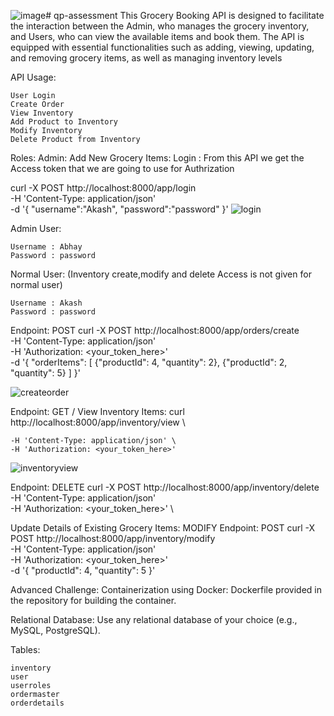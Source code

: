 ![image](https://github.com/abhay0440/qp-assessment/assets/52811391/87a7556f-cb0f-4652-9084-89b568f4b8e7)# qp-assessment
This Grocery Booking API is designed to facilitate the interaction between the Admin, who manages the grocery inventory, and Users, who can view the available items and book them. The API is equipped with essential functionalities such as adding, viewing, updating, and removing grocery items, as well as managing inventory levels

API Usage:

    User Login
    Create Order
    View Inventory
    Add Product to Inventory
    Modify Inventory
    Delete Product from Inventory


Roles:
Admin:
Add New Grocery Items:
Login : From this API we get the Access token that we are going to use for Authrization

curl -X POST http://localhost:8000/app/login \
    -H 'Content-Type: application/json' \
    -d '{
    "username":"Akash",
    "password":"password"
}'
![login](https://github.com/abhay0440/qp-assessment/assets/52811391/5a644601-d869-4d40-889e-a786c4812e15)

Admin User:

    Username : Abhay
    Password : password
    
Normal User: (Inventory create,modify and delete Access is not given for normal user)

    Username : Akash
    Password : password


Endpoint: POST curl -X POST http://localhost:8000/app/orders/create \
    -H 'Content-Type: application/json' \
    -H 'Authorization: <your_token_here>' \
    -d '{
    "orderItems": [
        {"productId": 4, "quantity": 2},
        {"productId": 2, "quantity": 5}
    ]
}'

![createorder](https://github.com/abhay0440/qp-assessment/assets/52811391/570a40c3-6c48-405e-be31-9e2554eaf78e)

Endpoint: GET /
View Inventory Items:
curl http://localhost:8000/app/inventory/view \

    -H 'Content-Type: application/json' \
    -H 'Authorization: <your_token_here>'

![inventoryview](https://github.com/abhay0440/qp-assessment/assets/52811391/4034d154-ca83-4a4f-aee6-a0993265836d)


Endpoint: DELETE
curl -X POST http://localhost:8000/app/inventory/delete \
    -H 'Content-Type: application/json' \
    -H 'Authorization: <your_token_here>' \


Update Details of Existing Grocery Items: MODIFY
Endpoint: POST
curl -X POST http://localhost:8000/app/inventory/modify \
    -H 'Content-Type: application/json' \
    -H 'Authorization: <your_token_here>' \
    -d '{ "productId": 4, "quantity": 5 }'


Advanced Challenge:
Containerization using Docker:
Dockerfile provided in the repository for building the container.

Relational Database:
Use any relational database of your choice (e.g., MySQL, PostgreSQL).

Tables:

    inventory
    user
    userroles
    ordermaster
    orderdetails
